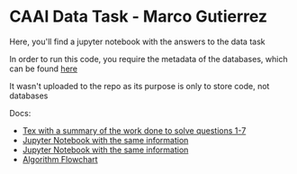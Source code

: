 # CAAI Data Task - Marco Gutierrez
Here, you'll find a jupyter notebook with the answers to the data task

In order to run this code, you require the metadata of the databases, which can be found [here](https://data.vision.ee.ethz.ch/cvl/rrothe/imdb-wiki/static/imdb_meta.tar)

It wasn't uploaded to the repo as its purpose is only to store code, not databases

Docs:
- [Tex with a summary of the work done to solve questions 1-7](https://github.com/mgutierrezc/CAAI-IMDB-WIKI/blob/main/CAAI%20Data%20Task%20-%20Marco%20Gutierrez.tex)
- [Jupyter Notebook with the same information](https://github.com/mgutierrezc/CAAI-IMDB-WIKI/blob/main/CAAI%20Data%20Task%20-%20Marco%20Gutierrez.ipynb)
- [Jupyter Notebook with the same information](https://github.com/mgutierrezc/CAAI-IMDB-WIKI/blob/main/CAAI%20Data%20Task%20-%20Marco%20Gutierrez.html)
- [Algorithm Flowchart](https://github.com/mgutierrezc/CAAI-IMDB-WIKI/blob/main/img/CNN_algorithm_flowchart.png)

